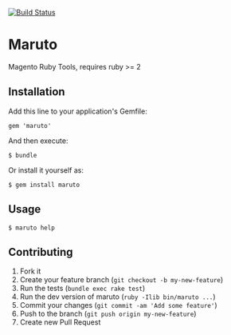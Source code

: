 [![Build Status](https://travis-ci.org/jlgeering/maruto.png)](https://travis-ci.org/jlgeering/maruto)


# Maruto

Magento Ruby Tools, requires ruby >= 2

## Installation

Add this line to your application's Gemfile:

    gem 'maruto'

And then execute:

    $ bundle

Or install it yourself as:

    $ gem install maruto

## Usage

    $ maruto help

## Contributing

1. Fork it
2. Create your feature branch (`git checkout -b my-new-feature`)
3. Run the tests (`bundle exec rake test`)
4. Run the dev version of maruto (`ruby -Ilib bin/maruto ...`)
5. Commit your changes (`git commit -am 'Add some feature'`)
6. Push to the branch (`git push origin my-new-feature`)
7. Create new Pull Request
